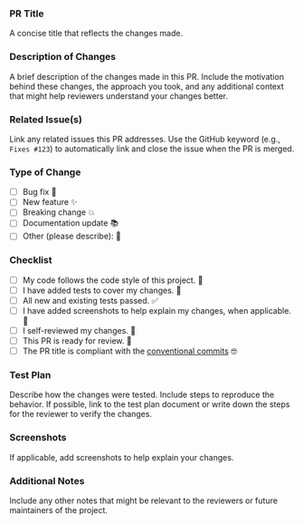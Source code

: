 ### PR Title
A concise title that reflects the changes made.

### Description of Changes
A brief description of the changes made in this PR. Include the motivation behind these changes, the approach you took, and any additional context that might help reviewers understand your changes better.

### Related Issue(s)
Link any related issues this PR addresses. Use the GitHub keyword (e.g., `Fixes #123`) to automatically link and close the issue when the PR is merged.

### Type of Change
- [ ] Bug fix 🐛
- [ ] New feature ✨
- [ ] Breaking change 💥
- [ ] Documentation update 📚
- [ ] Other (please describe): 📝

### Checklist
- [ ] My code follows the code style of this project. 📐
- [ ] I have added tests to cover my changes. 🧪
- [ ] All new and existing tests passed. ✅
- [ ] I have added screenshots to help explain my changes, when applicable. 📸
- [ ] I self-reviewed my changes. 👀
- [ ] This PR is ready for review. 🚀
- [ ] The PR title is compliant with the [conventional commits](https://www.conventionalcommits.org/en/v1.0.0/) 🤓

### Test Plan
Describe how the changes were tested. Include steps to reproduce the behavior. If possible, link to the test plan document or write down the steps for the reviewer to verify the changes.

### Screenshots
If applicable, add screenshots to help explain your changes.

### Additional Notes
Include any other notes that might be relevant to the reviewers or future maintainers of the project.